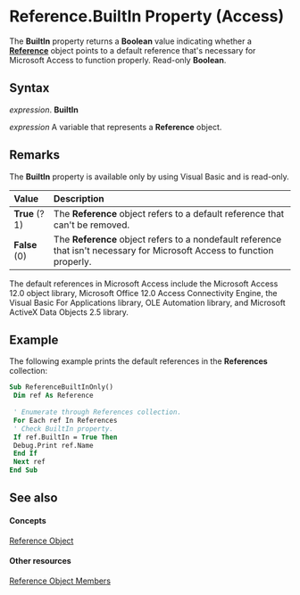 
# Reference.BuiltIn Property (Access)

The  **BuiltIn** property returns a **Boolean** value indicating whether a **[Reference](87853230-294e-7ab8-4aae-78b094b5e584.md)** object points to a default reference that's necessary for Microsoft Access to function properly. Read-only **Boolean**.


## Syntax

 _expression_. **BuiltIn**

 _expression_ A variable that represents a **Reference** object.


## Remarks

The  **BuiltIn** property is available only by using Visual Basic and is read-only.



|**Value**|**Description**|
|:-----|:-----|
|**True** (?1)|The  **Reference** object refers to a default reference that can't be removed.|
|**False** (0)|The  **Reference** object refers to a nondefault reference that isn't necessary for Microsoft Access to function properly.|
The default references in Microsoft Access include the Microsoft Access 12.0 object library, Microsoft Office 12.0 Access Connectivity Engine, the Visual Basic For Applications library, OLE Automation library, and Microsoft ActiveX Data Objects 2.5 library.


## Example

The following example prints the default references in the  **References** collection:


```vb
Sub ReferenceBuiltInOnly() 
 Dim ref As Reference 
 
 ' Enumerate through References collection. 
 For Each ref In References 
 ' Check BuiltIn property. 
 If ref.BuiltIn = True Then 
 Debug.Print ref.Name 
 End If 
 Next ref 
End Sub
```


## See also


#### Concepts


[Reference Object](87853230-294e-7ab8-4aae-78b094b5e584.md)
#### Other resources


[Reference Object Members](674e5168-6bb1-5316-2e99-b6175a7833be.md)
